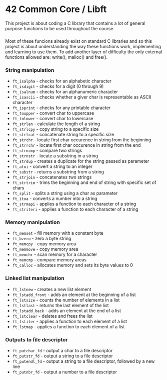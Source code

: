 # 42 Common Core / Libft
This project is about coding a C library that contains a lot of general purpose functions to be used throughout the course.
###
Most of these funcions already exist on standard C libraries and so this project is about understanding the way these functions work, implementing and learning to use them. 
To add another layer of difficulty the only external functions allowed are: write(), malloc() and free(). 
### String manipulation
- `ft_isalpha` - checks for an alphabetic character
- `ft_isdigit` - checks for a digit (0 through 9)
- `ft_isalnum` - checks for an alphanumeric character
- `ft_isascii` - checks whether a giver char is representable as ASCII character
- `ft_isprint` - checks for any printable character
- `ft_toupper` - convert char to uppercase
- `ft_tolower` - convert char to lowercase
- `ft_strlen` - calculate the length of a string
- `ft_strlcpy` - copy string to a specific size
- `ft_strlcat` - concatenate string to a specific size
- `ft_strchr`	- locate first char occurence in string from the beginning
- `ft_strrchr` - locate first char occurence in string from the end
- `ft_strncmp` - compare two strings
- `ft_strnstr` - locate a substring in a string
- `ft_strdup` - creates a duplicate for the string passed as parameter
- `ft_atoi` - convert a string to an integer
- `ft_substr` - returns a substring from a string
- `ft_strjoin` - concatenates two strings
- `ft_strtrim` - trims the beginning and end of string with specific set of chars
- `ft_split` - splits a string using a char as parameter
- `ft_itoa` - converts a number into a string
- `ft_strmapi` - applies a function to each character of a string
- `ft_striteri` - applies a function to each character of a string
###
### Memory manipulation
- `ft_memset` - fill memory with a constant byte
- `ft_bzero` - zero a byte string
- `ft_memcpy`	- copy memory area
- `ft_memmove` - copy memory area
- `ft_memchr` - scan memory for a character
- `ft_memcmp`	- compare memory areas
- `ft_calloc` - allocates memory and sets its byte values to 0
###
### Linked list manipulation
- `ft_lstnew`	- creates a new list element
- `ft_lstadd_front`	- adds an element at the beginning of a list
- `ft_lstsize` - counts the number of elements in a list
- `ft_lstlast` - returns the last element of the list
- `ft_lstadd_back` - adds an element at the end of a list
- `ft_lstclear` - deletes and frees the list
- `ft_lstiter` - applies a function to each element of a list
- `ft_lstmap`	- applies a function to each element of a list
###
### Outputs to file descriptor
- `ft_putchar_fd` - output a char to a file descriptor
- `ft_putstr_fd`	- output a string to a file descriptor
- `ft_putendl_fd` - output a string to a file descriptor, followed by a new line
- `ft_putnbr_fd`	- output a number to a file descriptor
